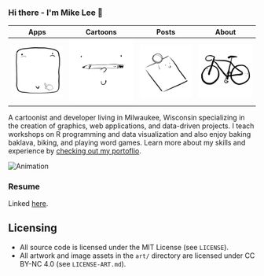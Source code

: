 ### Hi there - I'm Mike Lee 👋

Apps             |  Cartoons             |  Posts             |  About
:-------------------------:|:-------------------------:|:-------------------------:|:-------------------------:
[![Apps](https://raw.githubusercontent.com/mikeleeco/mikeleeco.github.com/refs/heads/main/static/img/apps.png)](https://www.mikelee.co/apps)  |  [![Cartoons](https://raw.githubusercontent.com/mikeleeco/mikeleeco.github.com/refs/heads/main/static/img/cartoons.png)](https://www.mikelee.co/cartoons) |  [![Posts](https://raw.githubusercontent.com/mikeleeco/mikeleeco.github.com/refs/heads/main/static/img/posts.png)](https://www.mikelee.co/posts) | [![About](https://raw.githubusercontent.com/mikeleeco/mikeleeco.github.com/refs/heads/main/static/img/about.png) ](https://www.mikelee.co/about)

A cartoonist and developer living in Milwaukee, Wisconsin specializing in the creation of graphics, web applications, and data-driven projects. I teach workshops on R programming and data visualization and also enjoy baking baklava, biking, and playing word games. Learn more about my skills and experience by [checking out my portoflio](https://www.mikelee.co).


![Animation](https://d33wubrfki0l68.cloudfront.net/5c9a4243f27660869fcd886baf7b2e32da203edc/d754e/img/lineeducationloans.gif
)

### Resume
Linked [here](http://www.mikelee.co/Michael_Lee_Resume.pdf).


## Licensing
- All source code is licensed under the MIT License (see `LICENSE`).
- All artwork and image assets in the `art/` directory are licensed under CC BY-NC 4.0 (see `LICENSE-ART.md`).
